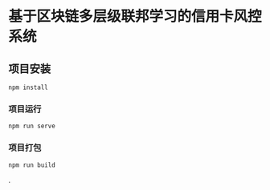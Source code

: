 # 基于区块链多层级联邦学习的信用卡风控系统

## 项目安装

```
npm install
```

### 项目运行

```
npm run serve
```

### 项目打包

```
npm run build
```

.
